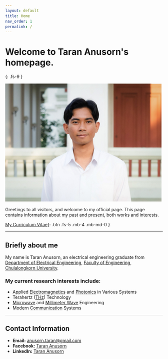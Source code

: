 ```yaml
---
layout: default
title: Home
nav_order: 1
permalink: /
---
```


# Welcome to Taran Anusorn's homepage.
{: .fs-9 }

<img src="pages\01_Home\9E.jpg" alt="my_pic" style="width:500px;"/>

Greetings to all visitors, and welcome to my official page. This page contains information about my past and present, both works and interests. 

[My Curriculum Vitae](/pages/01_Home/CV.pdf){: .btn .fs-5 .mb-4 .mb-md-0 }

---

## Briefly about me

My name is Taran Anusorn, an electrical engineering graduate from [Department of Electrical Engineering](https://ee.eng.chula.ac.th/), [Faculty of Engineering](https://www.eng.chula.ac.th/th/), [Chulalongkorn University](https://www.chula.ac.th/en/). 

### My current research interests include:
- Applied [Electromagnetics](https://en.wikipedia.org/wiki/Electromagnetism) and [Photonics](https://en.wikipedia.org/wiki/Photonics) in Various Systems
- Terahertz ([THz](https://en.wikipedia.org/wiki/Terahertz_radiation)) Technology
- [Microwave](https://en.wikipedia.org/wiki/Microwave_engineering) and [Millimeter Wave](https://en.wikipedia.org/wiki/Extremely_high_frequency) Engineering
- Modern [Communication](https://en.wikipedia.org/wiki/Communications_system#:~:text=A%20communications%20system%20or%20communication,to%20form%20an%20integrated%20whole.) Systems

---

## Contact Information

- **Email:** [anusorn.taran@gmail.com](anusorn.taran@gmail.com)
- **Facebook:** [Taran Anusorn](https://www.facebook.com/nineza.taran)
- **LinkedIn:** [Taran Anusorn](https://www.linkedin.com/in/taran-anusorn-7a4174230)